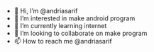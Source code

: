 - 👋 Hi, I’m @andriasarif
- 👀 I’m interested in make android program
- 🌱 I’m currently learning internet
- 💞️ I’m looking to collaborate on make program
- 📫 How to reach me @andriasarif

<!---
andriasarif/andriasarif is a ✨ special ✨ repository because its `README.md` (this file) appears on your GitHub profile.
You can click the Preview link to take a look at your changes.
--->

